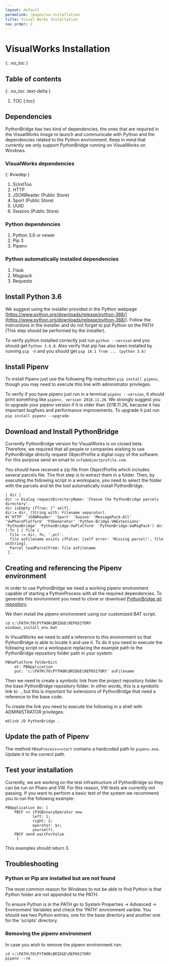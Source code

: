 ```yaml
---
layout: default
permalink: /pages/vw-installation
title: Visual Works Installation
nav_order: 2
---
```


# VisualWorks Installation
{: .no_toc }

## Table of contents
{: .no_toc .text-delta }

1. TOC
{:toc}

## Dependencies

PythonBridge has two kind of dependencies, the ones that are required in the VisualWorks image to launch and communicate with Python and the dependencies related to the Python environment. Keep in mind that currently we only support PythonBridge running on VisualWorks on Windows.

### VisualWorks dependencies
{: #vwdep }
1. SUnitToo
1. HTTP
1. JSONReader (Public Store)
1. Sport (Public Store)
1. UUID
1. Swazoo (Public Store)

### Python dependencies
1. Python 3.6 or newer
1. Pip 3
1. Pipenv

### Python automatically installed dependencies
1. Flask
1. Msgpack
1. Requests

## Install Python 3.6
We suggest using the installer provided in the Python webpage [https://www.python.org/downloads/release/python-368/](https://www.python.org/downloads/release/python-368/). Follow the instructions in the installer and do not forget to put Python on the PATH (This step should be performed by the installer).

To verify python installed correctly just run `python --version` and you should get `Python 3.6.8`.
Also verify that pip has also been installed by running `pip -V` and you should get `pip 18.1 from ... (python 3.6)` 

## Install Pipenv

To install Pipenv just use the following Pip instruction `pip install pipenv`, though you may need to execute this line with admnistrator privileges.

To verify if you have pipenv just run in a terminal `pipenv --version`, it should print something like `pipenv, version 2018.11.26`. We strongly suggest you to upgrade your pipenv version if it is older than 2018.11.26, because it has important bugfixes and performance improvements. To upgrade it just run `pip install pipenv --upgrade`.


## Download and Install PythonBridge
Currently PythonBridge version for VisualWorks is on closed beta. Therefore, we required that all people or companies wishing to use PythonBridge directly request ObjectProfile a digital copy of the software. For this purpose send an email to `info@objectprofile.com`.

 You should have received a zip file from ObjectProfile which includes several parcels file. The first step is to extract them in a folder. Then, by executing the following script in a workspace, you need to select the folder with the parcels and let the tool automatically install PythonBridge.

```smalltalk
| dir |
dir := Dialog requestDirectoryName: 'Choose the PythonBridge parcels directory'.
dir isEmpty ifTrue: [^ self].
dir:= dir, (String with: Filename separator).
#('HTTP' 'JSONReader' 'Sport' 'Swazoo' 'MessagePack-All' 'VwPharoPlatform' 'P3Generator' 'Python-Bridge-VWExtensions' 'PythonBridge' 'PythonBridge-VwPlatform' 'PythonBridge-VwMsgPack') do: [:fn | | file |
  file := dir, fn, '.pcl'.
  file asFilename exists ifFalse: [self error: 'Missing parcel!', file asString].
  Parcel loadParcelFrom: file asFilename
 ].
```

## Creating and referencing the Pipenv environment

In order to use PythonBridge we need a working pipenv environment capable of starting a PythonProcess with all the required dependencies. To generate this environment you need to clone or download [PythonBridge git repository](https://github.com/ObjectProfile/PythonBridge).

We then install the pipenv environment using our customized BAT script.
```
cd c:\PATH\TO\PYTHON\BRIDGE\REPOSITORY
windows_install_env.bat
```

In VisualWorks we need to add a reference to this environment so that PythonBridge is able to locate it and use it. To do it you need to execute the following script on a workspace replacing the example path to the PythonBridge repository folder path in your system:
```smalltalk
PBVwPlatform folderDict 
	at: PBApplication
	put: 'c:\PATH\TO\PYTHON\BRIDGE\REPOSITORY' asFilename
```

Then we need to create a symbolic link from the project repository folder to the base PythonBridge repository folder. In other words, this is a symbolic link to `.`, but this is important for extensions of PythonBridge that need a reference to the base code.

To create the link you need to execute the following in a shell with ADMINISTRATOR privileges:
```
mklink /D PythonBridge .
```

## Update the path of Pipenv
The method `PBVwProcess>>start` contains a hardcoded path to `pipenv.exe`. Update it to the correct path.


## Test your installation

<!-- We have an extensive test suite and all the tests should be green. -->
Currently, we are working on the test infrastructure of PythonBridge so they can be run on Pharo and VW. For this reason, VW tests are currently not passing. If you want to perform a basic test of the system we recommend you to run the following example:

```smalltalk
PBApplication do: [ 
	PBCF << (P3GBinaryOperator new
			left: 1;
			right: 2;
			operator: $+;
			yourself).
	PBCF send waitForValue
	 ]
```
This examples should return 3.

## Troubleshooting

### Python or Pip are installed but are not found
The most common reason for Windows to not be able to find Python is that Python folder are not appended to the PATH.

To ensure Python is in the PATH go to System Properties -> Advanced -> Environment Variables and check the 'PATH' environment varible. You should see two Python entries, one for the base directory and another one for the 'scripts' directory.

### Removing the pipenv environment
In case you wish to remove the pipenv environment run: 
```
cd c:\PATH\TO\PYTHON\BRIDGE\REPOSITORY
pipenv --rm
```
